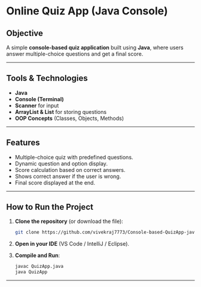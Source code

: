 # Online Quiz App (Java Console)

## Objective
A simple **console-based quiz application** built using **Java**, where users answer multiple-choice questions and get a final score.

---

## Tools & Technologies
- **Java**
- **Console (Terminal)**
- **Scanner** for input
- **ArrayList & List** for storing questions
- **OOP Concepts** (Classes, Objects, Methods)

---

## Features
- Multiple-choice quiz with predefined questions.
- Dynamic question and option display.
- Score calculation based on correct answers.
- Shows correct answer if the user is wrong.
- Final score displayed at the end.

---

## How to Run the Project

1. **Clone the repository** (or download the file):
    ```bash
    git clone https://github.com/vivekraj7773/Console-based-QuizApp-java.git
    ```
    
2. **Open in your IDE** (VS Code / IntelliJ / Eclipse).
   

4. **Compile and Run**:
    ```bash
    javac QuizApp.java
    java QuizApp
    ```

---
